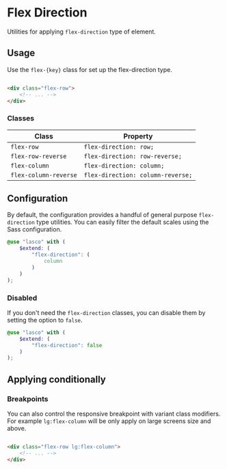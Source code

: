 # Flex Direction

Utilities for applying `flex-direction` type of element.

## Usage

Use the `flex-{key}` class for set up the flex-direction type.

```html

<div class="flex-row">
    <!-- ... -->
</div>
```

### Classes

| Class                 | Property                          |
|-----------------------|-----------------------------------|
| `flex-row`            | `flex-direction: row;`            |
| `flex-row-reverse`    | `flex-direction: row-reverse;`    |
| `flex-column`         | `flex-direction: column;`         |
| `flex-column-reverse` | `flex-direction: column-reverse;` |

## Configuration

By default, the configuration provides a handful of general purpose `flex-direction` type utilities. You can easily
filter the default scales using the Sass configuration.

```scss
@use "lasco" with (
    $extend: (
        "flex-direction": (
            column
        )
    )
);
```

### Disabled

If you don't need the `flex-direction` classes, you can disable them by setting the option to `false`.

```scss
@use "lasco" with (
    $extend: (
        "flex-direction": false
    )
);
```

## Applying conditionally

### Breakpoints

You can also control the responsive breakpoint with variant class modifiers. For example `lg:flex-column` will be only
apply on large screens size and above.

```html

<div class="flex-row lg:flex-column">
    <!-- ... -->
</div>
```
